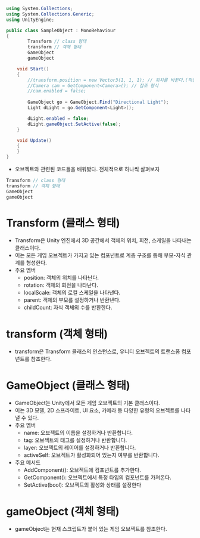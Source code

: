 ```C#
using System.Collections;
using System.Collections.Generic;
using UnityEngine;

public class SampleObject : MonoBehaviour
{
        Transform // class 형태
        transform // 객체 형태 
        GameObject
        gameObject

    void Start()
    {
        //transform.position = new Vector3(1, 1, 1); // 위치를 바꾼다.(직접 접근)
        //Camera cam = GetComponent<Camera>(); // 참조 형식
        //cam.enabled = false;
        
        GameObject go = GameObject.Find("Directional Light");
        Light dLight = go.GetComponent<Light>();

        dLight.enabled = false;
        dLight.gameObject.SetActive(false);
    }

    void Update()
    {
    }
}
```
  * 오브젝트와 관련된 코드들을 배워봤다. 전체적으로 하나씩 살펴보자
```C#
Transform // class 형태
transform // 객체 형태 
GameObject
gameObject
```
# Transform (클래스 형태)
  * Transform은 Unity 엔진에서 3D 공간에서 객체의 위치, 회전, 스케일을 나타내는 클래스이다.
  * 이는 모든 게임 오브젝트가 가지고 있는 컴포넌트로 계층 구조를 통해 부모-자식 관계를 형성한다.
  * 주요 멤버
    * position: 객체의 위치를 나타난다.
    * rotation: 객체의 회전을 나타난다.
    * localScale: 객체의 로컬 스케일을 나타낸다.
    * parent: 객체의 부모를 설정하거나 반환낸다.
    * childCount: 자식 객체의 수를 반환한다.

# transform (객체 형태)
  * transform은 Transform 클래스의 인스턴스로, 유니티 오브젝트의 트랜스폼 컴포넌트를 참조한다.

# GameObject (클래스 형태)
  * GameObject는 Unity에서 모든 게임 오브젝트의 기본 클래스이다.
  * 이는 3D 모델, 2D 스프라이트, UI 요소, 카메라 등 다양한 유형의 오브젝트를 나타낼 수 있다.
  * 주요 멤버
    * name: 오브젝트의 이름을 설정하거나 반환합니다.
    * tag: 오브젝트의 태그를 설정하거나 반환합니다.
    * layer: 오브젝트의 레이어를 설정하거나 반환합니다.
    * activeSelf: 오브젝트가 활성화되어 있는지 여부를 반환합니다.
  * 주요 메서드
    * AddComponent<T>(): 오브젝트에 컴포넌트를 추가한다.
    * GetComponent<T>(): 오브젝트에서 특정 타입의 컴포넌트를 가져온다.
    * SetActive(bool): 오브젝트의 활성화 상태를 설정한다

# gameObject (객체 형태)
   * gameObject는 현재 스크립트가 붙어 있는 게임 오브젝트를 참조한다.
